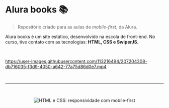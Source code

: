 # Alura books 📚

> Repositório criado para as aulas de *mobile-first*, da Alura.
> 
Alura books é um site estático, desenvolvido na escola de front-end. No curso, tive contato com as tecnologias:
**HTML, CSS e SwiperJS**. 

<br> 

https://user-images.githubusercontent.com/113216494/207204308-db716035-f3d9-4050-a642-77a75d86d0e7.mp4

<br>
<hr />
<br>

<p align="center"> <img src="https://imgur.com/Hy6t2jH.png" alt="HTML e CSS: responsividade com mobile-first"> </p> <br> 
